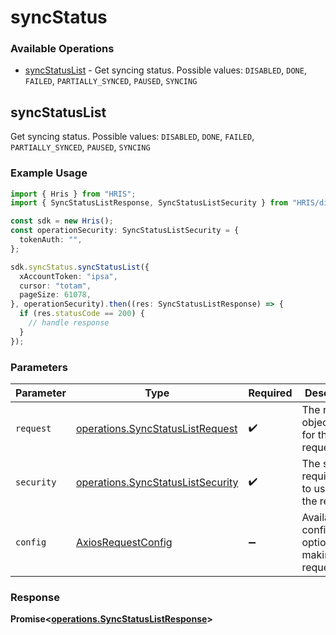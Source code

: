 # syncStatus

### Available Operations

* [syncStatusList](#syncstatuslist) - Get syncing status. Possible values: `DISABLED`, `DONE`, `FAILED`, `PARTIALLY_SYNCED`, `PAUSED`, `SYNCING`

## syncStatusList

Get syncing status. Possible values: `DISABLED`, `DONE`, `FAILED`, `PARTIALLY_SYNCED`, `PAUSED`, `SYNCING`

### Example Usage

```typescript
import { Hris } from "HRIS";
import { SyncStatusListResponse, SyncStatusListSecurity } from "HRIS/dist/sdk/models/operations";

const sdk = new Hris();
const operationSecurity: SyncStatusListSecurity = {
  tokenAuth: "",
};

sdk.syncStatus.syncStatusList({
  xAccountToken: "ipsa",
  cursor: "totam",
  pageSize: 61078,
}, operationSecurity).then((res: SyncStatusListResponse) => {
  if (res.statusCode == 200) {
    // handle response
  }
});
```

### Parameters

| Parameter                                                                              | Type                                                                                   | Required                                                                               | Description                                                                            |
| -------------------------------------------------------------------------------------- | -------------------------------------------------------------------------------------- | -------------------------------------------------------------------------------------- | -------------------------------------------------------------------------------------- |
| `request`                                                                              | [operations.SyncStatusListRequest](../../models/operations/syncstatuslistrequest.md)   | :heavy_check_mark:                                                                     | The request object to use for the request.                                             |
| `security`                                                                             | [operations.SyncStatusListSecurity](../../models/operations/syncstatuslistsecurity.md) | :heavy_check_mark:                                                                     | The security requirements to use for the request.                                      |
| `config`                                                                               | [AxiosRequestConfig](https://axios-http.com/docs/req_config)                           | :heavy_minus_sign:                                                                     | Available config options for making requests.                                          |


### Response

**Promise<[operations.SyncStatusListResponse](../../models/operations/syncstatuslistresponse.md)>**

